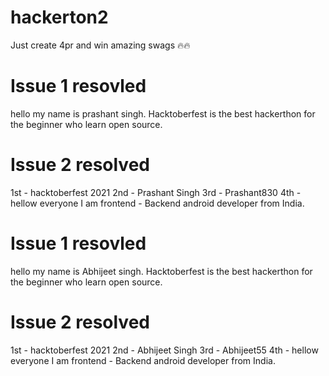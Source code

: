 # hackerton2
 Just create 4pr and win amazing swags 🔥🔥 
# Issue 1 resovled 
 hello my name is prashant singh. Hacktoberfest is the best hackerthon for the beginner who learn open source.
# Issue 2 resolved
  1st - hacktoberfest 2021
  2nd - Prashant Singh
  3rd - Prashant830
  4th - hellow everyone I am frontend - Backend android developer from India.

# Issue 1 resovled 
 hello my name is Abhijeet singh. Hacktoberfest is the best hackerthon for the beginner who learn open source.

# Issue 2 resolved
  1st - hacktoberfest 2021
  2nd - Abhijeet Singh
  3rd - Abhijeet55
  4th - hellow everyone I am frontend - Backend android developer from India.
